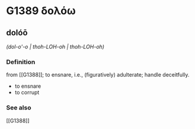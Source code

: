# G1389 δολόω

## dolóō

_(dol-o'-o | thoh-LOH-oh | thoh-LOH-oh)_

### Definition

from [[G1388]]; to ensnare, i.e., (figuratively) adulterate; handle deceitfully.

- to ensnare
- to corrupt

### See also

[[G1388]]


